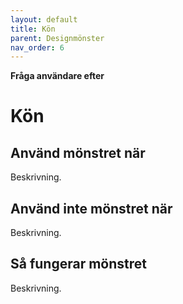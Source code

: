 ```yaml
---
layout: default
title: Kön
parent: Designmönster
nav_order: 6
---
```


**Fråga användare efter**

# Kön

## Använd mönstret när

Beskrivning.

## Använd inte mönstret när

Beskrivning.

## Så fungerar mönstret

Beskrivning.
